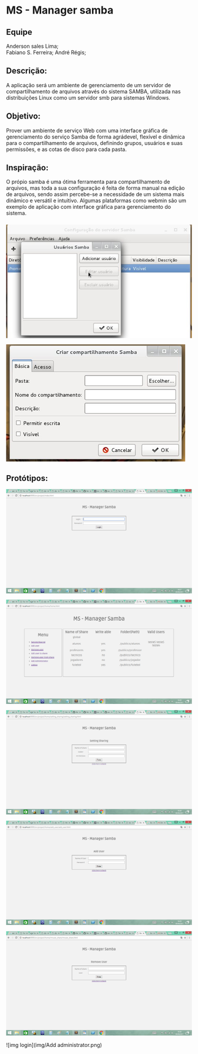 # MS - Manager samba

## Equipe

Anderson sales Lima;  
Fabiano S. Ferreira; 
André Régis;

## Descrição:

A aplicação será um ambiente de gerenciamento de um servidor de compartilhamento de arquivos através do sistema SAMBA, utilizada nas distribuições Linux como um servidor smb para sistemas Windows. 

## Objetivo:

Prover um ambiente de serviço Web com uma interface gráfica de gerenciamento do serviço Samba de forma agrádevel, flexível e dinâmica para o compartilhamento de arquivos, definindo grupos, usuários e suas permissões, e as cotas de disco para cada pasta.

## Inspiração:

O própio samba é uma ótima ferramenta para compartilhamento de arquivos, 
mas toda a sua configuração é feita de forma manual na edição de arquivos, 
sendo assim percebe-se a necessidade de um sistema mais dinâmico e versátil
e intuitivo. Algumas plataformas como webmin são um exemplo de aplicação com interface gráfica para gerenciamento do sistema.

### 

![imagem samba](img/samba-adicionar-usuario.jpg)

![imagem2 samba](img/samba-config.jpg)

## Protótipos:
![img login](img/login.png)

![img login](img/home.png)

![img login](img/setting.png)

![img login](img/add_user.png)

![img login](img/rm_user.png)



![img login](img/Add administrator.png)
